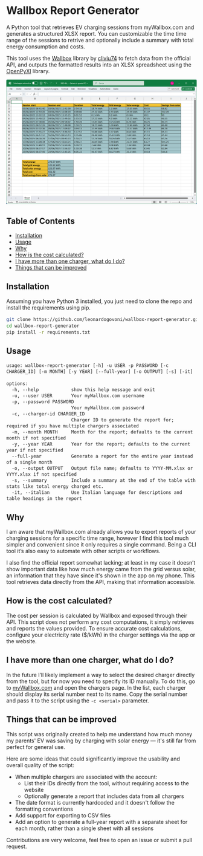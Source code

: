 # Wallbox Report Generator
A Python tool that retrieves EV charging sessions from myWallbox.com and generates a structured XLSX report. You can customizable the time time range of the sessions to retrive and optionally include a summary with total energy consumption and costs.

This tool uses the [Wallbox](https://pypi.org/project/wallbox) library by [cliviu74](https://github.com/cliviu74) to fetch data from the official API, and outputs the formatted results into an XLSX spreadsheet using the [OpenPyXl](https://pypi.org/project/openpyxl) library.

![Screenshot of the output xlsx sheet](readme_files/screenshot.png)

## Table of Contents
  - [Installation](#installation)
  - [Usage](#usage)
  - [Why](#why)
  - [How is the cost calculated?](#how-is-the-cost-calculated)
  - [I have more than one charger, what do I do?](#i-have-more-than-one-charger-what-do-i-do)
  - [Things that can be improved](#things-that-can-be-improved)


## Installation
Assuming you have Python 3 installed, you just need to clone the repo and install the requirements using pip.

```bash
git clone https://github.com/leonardogovoni/wallbox-report-generator.git
cd wallbox-report-generator
pip install -r requirements.txt
```

## Usage
```
usage: wallbox-report-generator [-h] -u USER -p PASSWORD [-c CHARGER_ID] [-m MONTH] [-y YEAR] [--full-year] [-o OUTPUT] [-s] [-it]

options:
  -h, --help            show this help message and exit
  -u, --user USER       Your myWallbox.com username
  -p, --password PASSWORD
                        Your myWallbox.com password
  -c, --charger-id CHARGER_ID
                        Charger ID to generate the report for; required if you have multiple chargers associated
  -m, --month MONTH     Month for the report; defaults to the current month if not specified
  -y, --year YEAR       Year for the report; defaults to the current year if not specified
  --full-year           Generate a report for the entire year instead of a single month
  -o, --output OUTPUT   Output file name; defaults to YYYY-MM.xlsx or YYYY.xlsx if not specified
  -s, --summary         Include a summary at the end of the table with stats like total energy charged etc.
  -it, --italian        Use Italian language for descriptions and table headings in the report
```

## Why
I am aware that myWallbox.com already allows you to export reports of your charging sessions for a specific time range, however I find this tool much simpler and convenient since it only requires a single command. Being a CLI tool it’s also easy to automate with other scripts or workflows.

I also find the official report somewhat lacking; at least in my case it doesn’t show important data like how much energy came from the grid versus solar, an information that they have since it's shown in the app on my phone. This tool retrieves data directly from the API, making that information accessible.

## How is the cost calculated?
The cost per session is calculated by Wallbox and exposed through their API. This script does not perform any cost computations, it simply retrieves and reports the values provided. 
To ensure accurate cost calculations, configure your electricity rate ($/kWh) in the charger settings via the app or the website.

## I have more than one charger, what do I do?
In the future I’ll likely implement a way to select the desired charger directly from the tool, but for now you need to specify its ID manually. To do this, go to [myWallbox.com](https://mywallbox.com) and open the chargers page. In the list, each charger should display its serial number next to its name. Copy the serial number and pass it to the script using the `-c <serial>` parameter.

## Things that can be improved
This script was originally created to help me understand how much money my parents' EV was saving by charging with solar energy —  it's still far from perfect for general use.

Here are some ideas that could significantly improve the usability and overall quality of the script:
- When multiple chargers are associated with the account:
  - List their IDs directly from the tool, without requiring access to the website
  - Optionally generate a report that includes data from all chargers
- The date format is currently hardcoded and it doesn't follow the formatting conventions 
- Add support for exporting to CSV files
- Add an option to generate a full-year report with a separate sheet for each month, rather than a single sheet with all sessions

Contributions are very welcome, feel free to open an issue or submit a pull request.
